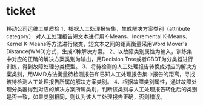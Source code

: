 # ticket
移动公司运维工单质检
1、根据人工处理报告集，生成解决方案类别（attribute category）
对人工处理报告短文本进行用K-Means、Incremental K-Means、Kernel K-Means等方法进行聚类，短文本之间的距离衡量采用Word Mover's Distance(WMD)方式，生成K种解决方案。
2、以故障类别属性为输入，训练集中对应的正确的解决方案类别为输出，用Decision Tree或者GBDT为分类器进行训练，得到故障处理分类模型。
3、将待检测的人工处理报告转换成对应的解决方案类别，用WMD方法衡量待检测报告和已知人工处理报告集中报告的距离，寻找该待检测人工处理报告所属的解决方案类别。
4、根据故障类别属性，通过故障处理分类器得到对应的解决方案所属类别，判断该类别与人工处理报告转化后的类别是否一致，如果类别相同，则认为该人工处理报告正确，否则错误。

